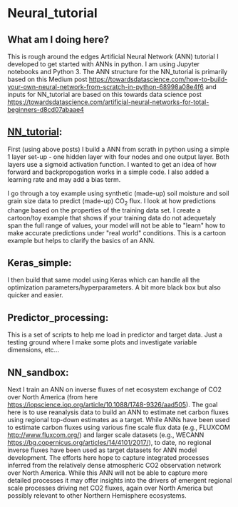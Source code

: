 # Neural_tutorial
## What am I doing here? 
This is rough around the edges Artificial Neural Network (ANN) tutorial I developed to get started with ANNs in python. I am using Jupyter notebooks and Python 3. The ANN structure for the NN_tutorial is primarily based on this Medium post https://towardsdatascience.com/how-to-build-your-own-neural-network-from-scratch-in-python-68998a08e4f6 and inputs for NN_tutorial are based on this towards data science post https://towardsdatascience.com/artificial-neural-networks-for-total-beginners-d8cd07abaae4
 
## [NN_tutorial](https://github.com/ypshiga/Neural_tutorial/blob/main/NN_tutorial.ipynb "NN_tutorial"): 
First (using above posts) I build a ANN from scrath in python using a simple 1 layer set-up - one hidden layer with four nodes and one output layer. Both layers use a sigmoid activation function. I wanted to get an idea of how forward and backpropogation works in a simple code. I also added a learning rate and may add a bias term. 

I go through a toy example using synthetic (made-up) soil moisture and soil grain size data to predict (made-up) CO<sub>2</sub> flux. I look at how predictions change based on the properties of the training data set. I create a cartoon/toy example that shows if your training data do not adequetaly span the full range of values, your model will not be able to "learn" how to make accurate predictions under "real world" conditions. This is a cartoon example but helps to clarify the basics of an ANN.

## Keras_simple:
I then build that same model using Keras which can handle all the optimization parameters/hyperparameters. A bit more black box but also quicker and easier.

## Predictor_processing:
This is a set of scripts to help me load in predictor and target data. Just a testing ground where I make some plots and investigate variable dimensions, etc...

## NN_sandbox: 
Next I train an ANN on inverse fluxes of net ecosystem exchange of CO2 over North America (from here https://iopscience.iop.org/article/10.1088/1748-9326/aad505). The goal here is to use reanalysis data to build an ANN to estimate net carbon fluxes using regional top-down estimates as a target. While ANNs have been used to estimate carbon fluxes using various fine scale flux data (e.g., FLUXCOM http://www.fluxcom.org/) and larger scale datasets (e.g., WECANN https://bg.copernicus.org/articles/14/4101/2017/), to date, no regional inverse fluxes have been used as target datasets for ANN model development. The efforts here hope to capture integrated processes inferred from the relatively dense atmospheric CO2 observation network over North America. While this ANN will not be able to capture more detailed processes it may offer insights into the drivers of emergent regional scale processes driving net CO2 fluxes, again over North America but possibly relevant to other Northern Hemisphere ecosystems.
